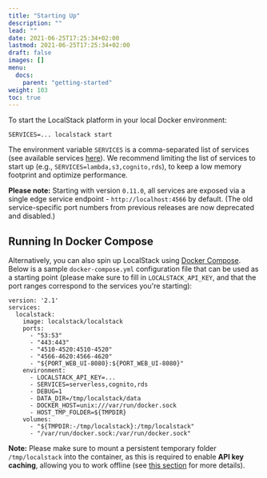 ```yaml
---
title: "Starting Up"
description: ""
lead: ""
date: 2021-06-25T17:25:34+02:00
lastmod: 2021-06-25T17:25:34+02:00
draft: false
images: []
menu: 
  docs:
    parent: "getting-started"
weight: 103
toc: true
---
```


To start the LocalStack platform in your local Docker environment:
```
SERVICES=... localstack start
```

The environment variable `SERVICES` is a comma-separated list of services (see available services [here](#available-services)). We recommend limiting the list of services to start up (e.g., `SERVICES=lambda,s3,cognito,rds`), to keep a low memory footprint and optimize performance.

**Please note:** Starting with version `0.11.0`, all services are exposed via a single edge service endpoint - `http://localhost:4566` by default. (The old service-specific port numbers from previous releases are now deprecated and disabled.)


## Running In Docker Compose

Alternatively, you can also spin up LocalStack using [Docker Compose](https://docs.docker.com/compose/). Below is a sample `docker-compose.yml` configuration file that can be used as a starting point (please make sure to fill in `LOCALSTACK_API_KEY`, and that the port ranges correspond to the services you're starting):
```
version: '2.1'
services:
  localstack:
    image: localstack/localstack
    ports:
      - "53:53"
      - "443:443"
      - "4510-4520:4510-4520"
      - "4566-4620:4566-4620"
      - "${PORT_WEB_UI-8080}:${PORT_WEB_UI-8080}"
    environment:
      - LOCALSTACK_API_KEY=...
      - SERVICES=serverless,cognito,rds
      - DEBUG=1
      - DATA_DIR=/tmp/localstack/data
      - DOCKER_HOST=unix:///var/run/docker.sock
      - HOST_TMP_FOLDER=${TMPDIR}
    volumes:
      - "${TMPDIR:-/tmp/localstack}:/tmp/localstack"
      - "/var/run/docker.sock:/var/run/docker.sock"
```

**Note:** Please make sure to mount a persistent temporary folder `/tmp/localstack` into the container, as this is required to enable **API key caching**, allowing you to work offline (see [this section](#api-key-caching) for more details).

